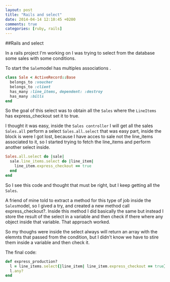 ```yaml
---
layout: post
title: "Rails and select"
date: 2014-04-14 12:10:45 +0200
comments: true
categories: [ruby, rails]
---
```


##Rails and select

In a rails project I'm working on I was trying to select from the database some sales with some conditions.

To start the `Sale`model has multiples associations .

```ruby
class Sale < ActiveRecord::Base
  belongs_to :voucher
  belongs_to :client
  has_many :line_items, dependent: :destroy
  has_many :bills
end
```

So the goal of this select was to obtain all the `Sales` where the `LineItems` has express_checkout set it to true.

I thought it was easy, inside the `Sales controller` I will get all the sales `Sales.all` perform a select `Sales.all.select` that was easy part, inside the block is were
I got lost, because I have acces to sale not the line_items associated to it, so I started trying to fetch the line_items and perform another
select inside.

```ruby
Sales.all.select do |sale|
  sale.line_items.select do |line_item|
    line_item.express_checkout == true
  end
end
```
So I see this code and thought that must be right, but I keep getting all the `Sales`.

A friend of mine told to extract a method for this type of job inside the `Sales`model, so I gived a try, and created a new method call express_checkout?.
Inside this method I did basically the same but instead I store the result of the select in a variable and then check if there where any object inside that variable.
That approach worked.

So my thoughs were inside the select always will return an array with the elemnts that passed from the condition, but I didn't know we have to stire them inside a variable and then check it.

The final code:

```ruby
def express_production?
  l = line_items.select{|line_item| line_item.express_checkout == true}
  l.any?
end
```

